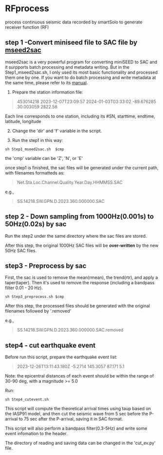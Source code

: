 # RFprocess
process continuous seismic data recorded by smartSolo to generate receiver function (RF)

## step 1 -Convert miniseed file to SAC file by [mseed2sac](https://github.com/EarthScope/mseed2sac/tree/main)

mseed2sac is a very powerful program for converting miniSEED to SAC and it surpports batch processing and metadata writing. But in the Step1_mseed2sac.sh, I only used its most basic functionality and processed them one by one. If you want to do batch processing and write metadata at the same time, please refer to its [manual](https://github.com/EarthScope/mseed2sac/blob/main/doc/mseed2sac.md).

1. Prepare the station information file:
> 453014218 2023-12-07T23:09:57 2024-01-03T03:33:02 -89.676285 30.003059 2822.58

Each line corresponds to one station, including its #SN, starttime, endtime, latitude, longitude

2. Change the 'dir' and 'f' variable in the script.

3. Run the step1 in this way:
```
sh Step1_mseed2sac.sh  $cmp
```
the 'cmp' variable can be 'Z', 'N', or 'E'

once step1 is finished, the sac files will be generated under the current path, with filenames formatteds as:
>Net.Sta.Loc.Channel.Quality.Year.Day.HHMMSS.SAC

e.g.,

>SS.14218.SW.GPN.D.2023.360.000000.SAC

## step 2 - Down sampling from 1000Hz(0.001s) to 50Hz(0.02s) by sac
Run the step2 under the same directory where the sac files are stored.

After this step, the original 1000Hz SAC files will be **over-written** by the new 50Hz SAC files.

## step3 - Preprocess by sac
First, the sac is used to remove the mean(rmean), the trend(rtr), and apply a taper(taper). Then it's used to remove the response (including a bandpass filter 0.01 - 20 Hz).
```
sh Step3_preprocess.sh $cmp
```
After this step, the processed files should be generated with the original filenames followed by '.removed'

e.g.,
>SS.14218.SW.GPN.D.2023.360.000000.SAC.removed

## step4 - cut earthquake event
Before run this script, prepare the earthquake event list:
>2023-12-26T13:11:43.180Z -5.2714 145.3057 87.171 5.1

Note: the epicentral distances of each event should be within the range of 30-90 deg, with a magnitude >= 5.0

Run:
```
sh Step4_cutevent.sh
```

This script will compute the theoretical arrival times using taup based on the IASP91 model, and then cut the seismic wave from 5 sec before the P-arrival to 75 sec after the P-arrival, saving it in SAC format.

This script will also perform a bandpass filter(0.3-5Hz) and write some event infomation to the header.

The directory of reading and saving data can be changed in the 'cut_ev.py' file.
